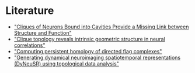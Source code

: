 # Literature
- ["Cliques of Neurons Bound into Cavities Provide a Missing Link between Structure and Function"](https://hal.archives-ouvertes.fr/hal-01706964/document)
- ["Clique topology reveals intrinsic geometric structure in neural correlations"](https://www.pnas.org/doi/full/10.1073/pnas.1506407112)
- ["Computing persistent homology of directed flag complexes"](https://arxiv.org/abs/1906.10458)
- ["Generating dynamical neuroimaging spatiotemporal representations (DyNeuSR) using topological data analysis"](https://web.stanford.edu/group/bdl/pdfs/papers/geniesse_dyneusr_netneu.pdf)
